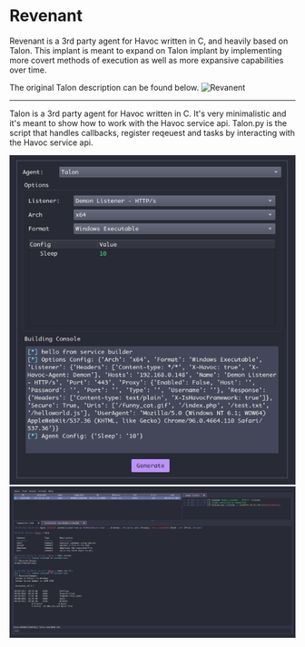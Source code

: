 # Revenant

Revenant is a 3rd party agent for Havoc written in C, and heavily based on Talon. This implant is meant to expand on Talon implant by implementing more covert methods of execution as well as more expansive capabilities over time.

The original Talon description can be found below.
![Revanent](https://user-images.githubusercontent.com/22229087/221421554-b4354743-8d90-432b-9c9b-5d0ffde748f7.png)

-------------------------------------------------------------------------------------------------------------------------------------------------------------------------

Talon is a 3rd party agent for Havoc written in C. It's very minimalistic and it's meant to show how to work with the Havoc service api.
Talon.py is the script that handles callbacks, register reqeuest and tasks by interacting with the Havoc service api. 

![Payload Generator](Assets/PayloadGenerator.png)
![Havoc Talon Interacted](Assets/HavocTalonInteract.png)

